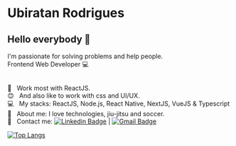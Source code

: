 

# Ubiratan Rodrigues

## Hello everybody 👋
I'm passionate for solving problems and help people.
<br>
Frontend Web Developer :computer:


 <br/> :purple_heart: &nbsp; Work most with ReactJS.
 <br/> :blush: &nbsp; And also like to work with css and UI/UX.
 <br/> :computer: &nbsp; My stacks: ReactJS, Node.js, React Native, NextJS, VueJS & Typescript
 <br/> 💬  &nbsp; About me: I love technologies, jiu-jitsu and soccer.
 <br/> :email: &nbsp; Contact me: [![Linkedin Badge](https://img.shields.io/badge/-UbiratanRodrigues-blue?style=flat-square&logo=Linkedin&logoColor=white&link=https://www.linkedin.com/in/ubiratan-da-rosa-rodrigues-b1a717157/)](https://www.linkedin.com/in/ubiratan-da-rosa-rodrigues-b1a717157/) 
| 
[![Gmail Badge](https://img.shields.io/badge/-birarr@gmail.com-c14438?style=flat-square&logo=Gmail&logoColor=white&link=mailto:birarr@gmail.com)](mailto:birarr@gmail.com)

[![Top Langs](https://github-readme-stats.vercel.app/api/top-langs/?username=birarr&show_icons=true&theme=radical&include_all_commits=true&count_private=true)](https://github.com/birarr/github-readme-stats)

